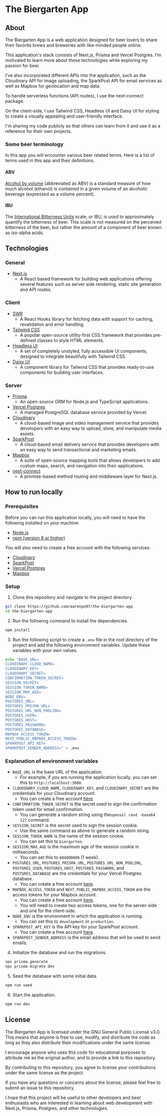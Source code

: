# The Biergarten App

## About

The Biergarten App is a web application designed for beer lovers to share their favorite
brews and breweries with like-minded people online.

This application's stack consists of Next.js, Prisma and Vercel Postgres. I'm motivated to
learn more about these technologies while exploring my passion for beer.

I've also incorporated different APIs into the application, such as the Cloudinary API for
image uploading, the SparkPost API for email services as well as Mapbox for geolocation
and map data.

To handle serverless functions (API routes), I use the next-connect package.

On the client-side, I use Tailwind CSS, Headless UI and Daisy UI for styling to create a
visually appealing and user-friendly interface.

I'm sharing my code publicly so that others can learn from it and use it as a reference
for their own projects.

### Some beer terminology

In this app you will encounter various beer related terms. Here is a list of terms used in
this app and their definitions.

#### ABV

[Alcohol by volume](https://en.wikipedia.org/wiki/Alcohol_by_volume) (abbreviated as ABV)
is a standard measure of how much alcohol (ethanol) is contained in a given volume of an
alcoholic beverage (expressed as a volume percent).

#### IBU

The
[International Bitterness Units](https://en.wikipedia.org/wiki/Beer_measurement#Bitterness)
scale, or IBU, is used to approximately quantify the bitterness of beer. This scale is not
measured on the perceived bitterness of the beer, but rather the amount of a component of
beer known as iso-alpha acids.

## Technologies

### General

- [Next.js](https://nextjs.org/)
  - A React based framework for building web applications offering several features such
    as server side rendering, static site generation and API routes.

### Client

- [SWR](https://swr.vercel.app/)
  - A React Hooks library for fetching data with support for caching, revalidation and
    error handling.
- [Tailwind CSS](https://tailwindcss.com/)
  - A popular open-source utility-first CSS framework that provides pre-defined classes to
    style HTML elements.
- [Headless UI](https://headlessui.dev/)
  - A set of completely unstyled, fully accessible UI components, designed to integrate
    beautifully with Tailwind CSS.
- [Daisy UI](https://daisyui.com/)
  - A component library for Tailwind CSS that provides ready-to-use components for
    building user interfaces.

### Server

- [Prisma](https://www.prisma.io/)
  - An open-source ORM for Node.js and TypeScript applications.
- [Vercel Postgres](https://vercel.com/dashboard/stores)
  - A managed PostgreSQL database service provided by Vercel.
- [Cloudinary](https://cloudinary.com/)
  - A cloud-based image and video management service that provides developers with an easy
    way to upload, store, and manipulate media assets.
- [SparkPost](https://www.sparkpost.com/)
  - A cloud-based email delivery service that provides developers with an easy way to send
    transactional and marketing emails.
- [Mapbox](https://www.mapbox.com/)
  - A suite of open-source mapping tools that allows developers to add custom maps,
    search, and navigation into their applications.
- [next-connect](https://github.com/hoangvvo/next-connect#readme)
  - A promise-based method routing and middleware layer for Next.js.

## How to run locally

### Prerequisites

Before you can run this application locally, you will need to have the following installed
on your machine:

- [Node.js](https://nodejs.org/en/)
- [npm (version 8 or higher)](https://www.npmjs.com/get-npm)

You will also need to create a free account with the following services:

- [Cloudinary](https://cloudinary.com/users/register/free)
- [SparkPost](https://www.sparkpost.com/)
- [Vercel Postgres](https://vercel.com/dashboard/stores)
- [Mapbox](https://account.mapbox.com/auth/signup/)

### Setup

1. Clone this repository and navigate to the project directory.

```bash
git clone https://github.com/aaronpo97/the-biergarten-app
cd the-biergarten-app
```

2. Run the following command to install the dependencies.

```bash
npm install
```

3. Run the following script to create a `.env` file in the root directory of the project
   and add the following environment variables. Update these variables with your own
   values.

```bash
echo "BASE_URL=
CLOUDINARY_CLOUD_NAME=
CLOUDINARY_KEY=
CLOUDINARY_SECRET=
CONFIRMATION_TOKEN_SECRET=
SESSION_SECRET=
SESSION_TOKEN_NAME=
SESSION_MAX_AGE=
NODE_ENV=
POSTGRES_URL=
POSTGRES_PRISMA_URL=
POSTGRES_URL_NON_POOLING=
POSTGRES_USER=
POSTGRES_HOST=
POSTGRES_PASSWORD=
POSTGRES_DATABASE=
MAPBOX_ACCESS_TOKEN=
NEXT_PUBLIC_MAPBOX_ACCESS_TOKEN=
SPARKPOST_API_KEY=
SPARKPOST_SENDER_ADDRESS=" > .env
```

### Explanation of environment variables

- `BASE_URL` is the base URL of the application.
  - For example, if you are running the application locally, you can set this to
    `http://localhost:3000`.
- `CLOUDINARY_CLOUD_NAME`, `CLOUDINARY_KEY`, and `CLOUDINARY_SECRET` are the credentials
  for your Cloudinary account.
  - You can create a free account [here](https://cloudinary.com/users/register/free).
- `CONFIRMATION_TOKEN_SECRET` is the secret used to sign the confirmation token used for
  email confirmation.
  - You can generate a random string using the`openssl rand -base64 127` command.
- `SESSION_SECRET` is the secret used to sign the session cookie.
  - Use the same command as above to generate a random string.
- `SESSION_TOKEN_NAME` is the name of the session cookie.
  - You can set this to `biergarten`.
- `SESSION_MAX_AGE` is the maximum age of the session cookie in milliseconds.
  - You can set this to `604800000` (1 week).
- `POSTGRES_URL`, `POSTGRES_PRISMA_URL`, `POSTGRES_URL_NON_POOLING`, `POSTGRES_USER`,
  `POSTGRES_HOST`, `POSTGRES_PASSWORD`, and `POSTGRES_DATABASE` are the credentials for
  your Vercel Postgres database.
  - You can create a free account [here](https://vercel.com/dashboard/stores).
- `MAPBOX_ACCESS_TOKEN` and `NEXT_PUBLIC_MAPBOX_ACCESS_TOKEN` are the access tokens for
  your Mapbox account.
  - You can create a free account [here](https://account.mapbox.com/auth/signup/).
  - You will need to create two access tokens, one for the server-side and one for the
    client-side.
- `NODE_ENV` is the environment in which the application is running.
  - You can set this to `development` or `production`.
- `SPARKPOST_API_KEY` is the API key for your SparkPost account.
  - You can create a free account [here](https://www.sparkpost.com/).
- `SPARKPOST_SENDER_ADDRESS` is the email address that will be used to send emails.

4. Initialize the database and run the migrations.

```bash
npx prisma generate
npx prisma migrate dev
```

5. Seed the database with some initial data.

```bash
npm run seed
```

6. Start the application.

```bash
npm run dev
```

## License

The Biergarten App is licensed under the GNU General Public License v3.0. This means that
anyone is free to use, modify, and distribute the code as long as they also distribute
their modifications under the same license.

I encourage anyone who uses this code for educational purposes to attribute me as the
original author, and to provide a link to this repository.

By contributing to this repository, you agree to license your contributions under the same
license as the project.

If you have any questions or concerns about the license, please feel free to submit an
issue to this repository.

I hope that this project will be useful to other developers and beer enthusiasts who are
interested in learning about web development with Next.js, Prisma, Postgres, and other
technologies.
